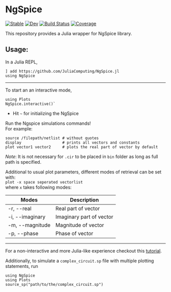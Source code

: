# NgSpice

[![Stable](https://img.shields.io/badge/docs-stable-blue.svg)](https://JuliaComputing.github.io/NgSpice.jl/stable)
[![Dev](https://img.shields.io/badge/docs-dev-blue.svg)](https://JuliaComputing.github.io/NgSpice.jl/dev)
[![Build Status](https://github.com/JuliaComputing/NgSpice.jl/workflows/CI/badge.svg)](https://github.com/JuliaComputing/NgSpice.jl/actions)
[![Coverage](https://codecov.io/gh/JuliaComputing/NgSpice.jl/branch/master/graph/badge.svg)](https://codecov.io/gh/JuliaComputing/NgSpice.jl)


This repository provides a Julia wrapper for NgSpice library.

## Usage:

In a Julia REPL,
```
] add https://github.com/JuliaComputing/NgSpice.jl
using NgSpice
```
---

To start an an interactive mode,
```
using Plots
NgSpice.interactive()`
```

- Hit `~` for initializing the NgSpice

Run the Ngspice simulations commands! <br>
For example:
```
source /filepath/netlist # without quotes
display                  # prints all vectors and constants
plot vector1 vector2     # plots the real part of vector by default
```


*Note*: It is not necessary for `.cir` to be placed in `bin` folder as long as full path is specified.

Additional to usual plot parameters, different modes of retrieval can be set with:<br>
  `plot -x space seperated vectorlist` <br>
  where `x` takes following modes:

| Modes | Description |
|---------|-------|
| -r, --real | Real part of vector|
| -i, --imaginary | Imaginary part of vector |
| -m, --magnitude | Magnitude of vector |
| -p, --phase | Phase of vector |

---
For a non-interactive and more Julia-like experience checkout this [tutorial](tutorials\mosfet.jl).

Additionally, to simulate a `complex_circuit.sp` file with multiple plotting statements, run
```
using NgSpice
using Plots
source_sp("path/to/the/complex_circuit.sp")
```
